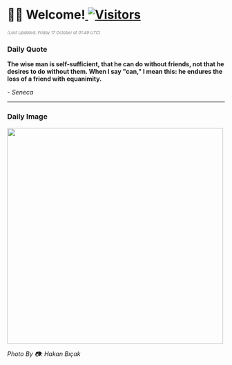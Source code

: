 <h1>👋🏽 Welcome!<a href="https://github.com/OmitNomis/"> <img src="https://visitor-badge.laobi.icu/badge?page_id=OmitNomis" alt="Visitors"></a></h1>

<i><p style="font-size: 0.6rem; color:gray">(Last Updated: Friday 17 October at 01:49 UTC)</p></i>

<h3> Daily Quote </h3>
<b><p>The wise man is self-sufficient, that he can do without friends, not that he desires to do without them. When I say &quot;can,&quot; I mean this: he endures the loss of a friend with equanimity.</p></b>
<i><caption style="font-size: 0.8rem; color:gray;">- Seneca</caption></i>


<hr>

<h3>Daily Image</h3>
<a href="https://images.pexels.com/photos/34316104/pexels-photo-34316104.jpeg" target="_blank"><img style="height:500px;" src="https://images.pexels.com/photos/34316104/pexels-photo-34316104.jpeg"/></a>

<i><caption style="font-size: 0.8rem; color:gray;"> Photo By 📷: Hakan Bıçak</caption></i>
